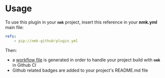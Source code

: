 # Usage

To use this plugin in your **`nmk`** project, insert this reference in your **nmk.yml** main file:
```yaml
refs:
    - pip://nmk-github!plugin.yml
```

Then:
* a [workflow file](https://docs.github.com/en/actions/using-workflows/workflow-syntax-for-github-actions) is generated in order to handle your project build with **`nmk`** in Github CI
* Github related badges are added to your project's README.md file
